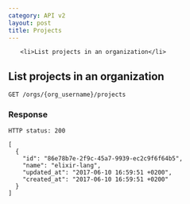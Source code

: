 ```yaml
---
category: API v2
layout: post
title: Projects
---
```


<ol type="i">
  
    <li>List projects in an organization</li>
  
</ol>


## List projects in an organization

```
GET /orgs/{org_username}/projects
```



### Response


```
HTTP status: 200

[
  {
    "id": "86e78b7e-2f9c-45a7-9939-ec2c9f6f64b5",
    "name": "elixir-lang",
    "updated_at": "2017-06-10 16:59:51 +0200",
    "created_at": "2017-06-10 16:59:51 +0200"
  }
]
```



